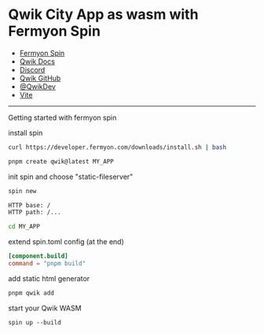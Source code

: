 # Qwik City App as wasm with Fermyon Spin

- [Fermyon Spin](https://www.fermyon.com/)
- [Qwik Docs](https://qwik.builder.io/)
- [Discord](https://qwik.builder.io/chat)
- [Qwik GitHub](https://github.com/BuilderIO/qwik)
- [@QwikDev](https://twitter.com/QwikDev)
- [Vite](https://vitejs.dev/)

---

Getting started with fermyon spin

install spin

```sh
curl https://developer.fermyon.com/downloads/install.sh | bash
```

```sh
pnpm create qwik@latest MY_APP
```

init spin and choose "static-fileserver"

```sh
spin new

HTTP base: /
HTTP path: /...
```

```sh
cd MY_APP
```

extend spin.toml config (at the end)

```toml
[component.build]
command = "pnpm build"
```

add static html generator

```sh
pnpm qwik add
```

start your Qwik WASM

```
spin up --build
```
